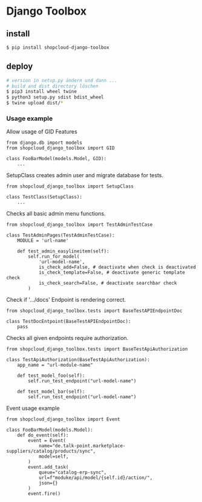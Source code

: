 # Django Toolbox

## install

```sh
$ pip install shopcloud-django-toolbox
```

## deploy

```sh
# version in setup.py ändern und dann ...
# build and dist directory löschen
$ pip3 install wheel twine
$ python3 setup.py sdist bdist_wheel
$ twine upload dist/* 
```

### Usage example

Allow usage of GID Features

```python3
from django.db import models
from shopcloud_django_toolbox import GID

class FooBarModel(models.Model, GID):
    ...
```

SetupClass creates admin user and migrate database for tests.  

```python3
from shopcloud_django_toolbox import SetupClass

class TestClass(SetupClass):
    ...
```

Checks all basic admin menu functions. 

```python3
from shopcloud_django_toolbox import TestAdminTestCase

class TestAdminPages(TestAdminTestCase):
    MODULE = 'url-name'

    def test_admin_easylineitem(self):
        self.run_for_model(
            'url-model-name',
            is_check_add=False, # deactivate when check is deactivated
            is_check_template=False, # deactivate generic template check
            is_check_search=False, # deactivate searchbar check
        )
```

Check if '.../docs' Endpoint is rendering correct.

```python3
from shopcloud_django_toolbox.tests import BaseTestAPIEndpointDoc

class TestDocEntpoint(BaseTestAPIEndpointDoc):
    pass
```

Checks all given endpoints require authorization. 

```python3
from shopcloud_django_toolbox.tests import BaseTestApiAuthorization

class TestApiAuthorization(BaseTestApiAuthorization):
    app_name = "url-module-name"

    def test_model_foo(self):
        self.run_test_endpoint("url-model-name")

    def test_model_bar(self):
        self.run_test_endpoint("url-model-name")
```

Event usage example

```python3
from shopcloud_django_toolbox import Event

class FooBarModel(models.Model):
    def do_event(self):
        event = Event(
            name="de.talk-point.marketplace-suppliers/catalog/products/sync",
            model=self,
        )
        event.add_task(
            queue="catalog-erp-sync",
            url=f"moduke/api/model/{self.id}/action/",
            json={}
        )
        event.fire()
```